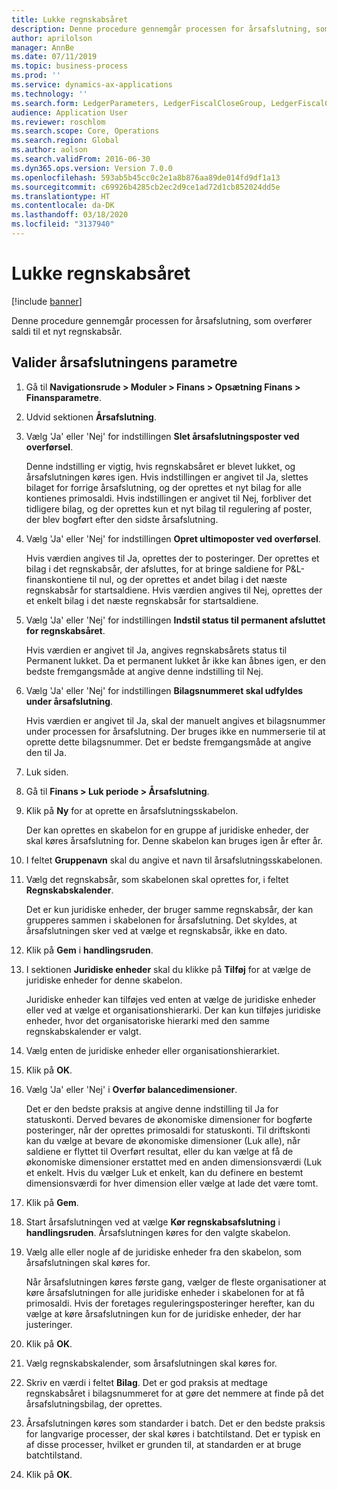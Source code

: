 ```yaml
---
title: Lukke regnskabsåret
description: Denne procedure gennemgår processen for årsafslutning, som overfører saldi til et nyt regnskabsår.
author: aprilolson
manager: AnnBe
ms.date: 07/11/2019
ms.topic: business-process
ms.prod: ''
ms.service: dynamics-ax-applications
ms.technology: ''
ms.search.form: LedgerParameters, LedgerFiscalCloseGroup, LedgerFiscalCloseAddLedger, SysLookupMultiSelectGrid, LedgerFiscalCloseRunGroup
audience: Application User
ms.reviewer: roschlom
ms.search.scope: Core, Operations
ms.search.region: Global
ms.author: aolson
ms.search.validFrom: 2016-06-30
ms.dyn365.ops.version: Version 7.0.0
ms.openlocfilehash: 593ab5b45cc0c2e1a8b876aa89de014fd9df1a13
ms.sourcegitcommit: c69926b4285cb2ec2d9ce1ad72d1cb852024dd5e
ms.translationtype: HT
ms.contentlocale: da-DK
ms.lasthandoff: 03/18/2020
ms.locfileid: "3137940"
---
```

# <a name="close-the-fiscal-year"></a>Lukke regnskabsåret

[!include [banner](../../includes/banner.md)]

Denne procedure gennemgår processen for årsafslutning, som overfører saldi til et nyt regnskabsår.


## <a name="validate-year-end-close-parameters"></a>Valider årsafslutningens parametre
1. Gå til **Navigationsrude > Moduler > Finans > Opsætning Finans > Finansparametre**.
2. Udvid sektionen **Årsafslutning**.
3. Vælg 'Ja' eller 'Nej' for indstillingen **Slet årsafslutningsposter ved overførsel**.
    
    Denne indstilling er vigtig, hvis regnskabsåret er blevet lukket, og årsafslutningen køres igen. Hvis indstillingen er angivet til Ja, slettes bilaget for forrige årsafslutning, og der oprettes et nyt bilag for alle kontienes primosaldi. Hvis indstillingen er angivet til Nej, forbliver det tidligere bilag, og der oprettes kun et nyt bilag til regulering af poster, der blev bogført efter den sidste årsafslutning.

4. Vælg 'Ja' eller 'Nej' for indstillingen **Opret ultimoposter ved overførsel**.

    Hvis værdien angives til Ja, oprettes der to posteringer. Der oprettes et bilag i det regnskabsår, der afsluttes, for at bringe saldiene for P&L-finanskontiene til nul, og der oprettes et andet bilag i det næste regnskabsår for startsaldiene. Hvis værdien angives til Nej, oprettes der et enkelt bilag i det næste regnskabsår for startsaldiene.  

5. Vælg 'Ja' eller 'Nej' for indstillingen **Indstil status til permanent afsluttet for regnskabsåret**.

    Hvis værdien er angivet til Ja, angives regnskabsårets status til Permanent lukket.  Da et permanent lukket år ikke kan åbnes igen, er den bedste fremgangsmåde at angive denne indstilling til Nej.  

6. Vælg 'Ja' eller 'Nej' for indstillingen **Bilagsnummeret skal udfyldes under årsafslutning**.

    Hvis værdien er angivet til Ja, skal der manuelt angives et bilagsnummer under processen for årsafslutning. Der bruges ikke en nummerserie til at oprette dette bilagsnummer. Det er bedste fremgangsmåde at angive den til Ja.  

7. Luk siden.
8. Gå til **Finans > Luk periode > Årsafslutning**.
9. Klik på **Ny** for at oprette en årsafslutningsskabelon.

    Der kan oprettes en skabelon for en gruppe af juridiske enheder, der skal køres årsafslutning for. Denne skabelon kan bruges igen år efter år.  

10. I feltet **Gruppenavn** skal du angive et navn til årsafslutningsskabelonen.
11. Vælg det regnskabsår, som skabelonen skal oprettes for, i feltet **Regnskabskalender**.

    Det er kun juridiske enheder, der bruger samme regnskabsår, der kan grupperes sammen i skabelonen for årsafslutning. Det skyldes, at årsafslutningen sker ved at vælge et regnskabsår, ikke en dato.  

12. Klik på **Gem** i **handlingsruden**.
13. I sektionen **Juridiske enheder** skal du klikke på **Tilføj** for at vælge de juridiske enheder for denne skabelon.
    
    Juridiske enheder kan tilføjes ved enten at vælge de juridiske enheder eller ved at vælge et organisationshierarki.  Der kan kun tilføjes juridiske enheder, hvor det organisatoriske hierarki med den samme regnskabskalender er valgt.  

14. Vælg enten de juridiske enheder eller organisationshierarkiet.
15. Klik på **OK**.
16. Vælg 'Ja' eller 'Nej' i **Overfør balancedimensioner**.

    Det er den bedste praksis at angive denne indstilling til Ja for statuskonti. Derved bevares de økonomiske dimensioner for bogførte posteringer, når der oprettes primosaldi for statuskonti. Til driftskonti kan du vælge at bevare de økonomiske dimensioner (Luk alle), når saldiene er flyttet til Overført resultat, eller du kan vælge at få de økonomiske dimensioner erstattet med en anden dimensionsværdi (Luk et enkelt. Hvis du vælger Luk et enkelt, kan du definere en bestemt dimensionsværdi for hver dimension eller vælge at lade det være tomt.  

17. Klik på **Gem**.
18. Start årsafslutningen ved at vælge **Kør regnskabsafslutning** i **handlingsruden**. Årsafslutningen køres for den valgte skabelon.  
19. Vælg alle eller nogle af de juridiske enheder fra den skabelon, som årsafslutningen skal køres for.

    Når årsafslutningen køres første gang, vælger de fleste organisationer at køre årsafslutningen for alle juridiske enheder i skabelonen for at få primosaldi. Hvis der foretages reguleringsposteringer herefter, kan du vælge at køre årsafslutningen kun for de juridiske enheder, der har justeringer.  

20. Klik på **OK**.
21. Vælg regnskabskalender, som årsafslutningen skal køres for.
22. Skriv en værdi i feltet **Bilag**. Det er god praksis at medtage regnskabsåret i bilagsnummeret for at gøre det nemmere at finde på det årsafslutningsbilag, der oprettes.  
23. Årsafslutningen køres som standarder i batch. Det er den bedste praksis for langvarige processer, der skal køres i batchtilstand. Det er typisk en af disse processer, hvilket er grunden til, at standarden er at bruge batchtilstand.  
24. Klik på **OK**.

